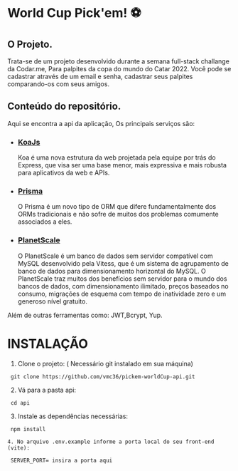 # World Cup Pick'em! ⚽

## O Projeto.

Trata-se de um projeto desenvolvido durante a semana full-stack challange da Codar.me, Para palpites da copa do mundo do Catar 2022.
Você pode se cadastrar através de um email e senha, cadastrar seus palpites comparando-os com seus amigos.

## Conteúdo do repositório.

Aqui se encontra a api da aplicação, Os principais serviços são:

- ### [KoaJs](https://koajs.com/)

  Koa é uma nova estrutura da web projetada pela equipe por trás do Express, que visa ser uma base menor, mais expressiva e mais robusta para aplicativos da web e APIs.

- ### [Prisma](https://www.prisma.io/)

  O Prisma é um novo tipo de ORM que difere fundamentalmente dos ORMs tradicionais e não sofre de muitos dos problemas comumente associados a eles.

- ### [PlanetScale](https://planetscale.com/)
  O PlanetScale é um banco de dados sem servidor compatível com MySQL desenvolvido pela Vitess, que é um sistema de agrupamento de banco de dados para dimensionamento horizontal do MySQL. O PlanetScale traz muitos dos benefícios sem servidor para o mundo dos bancos de dados, com dimensionamento ilimitado, preços baseados no consumo, migrações de esquema com tempo de inatividade zero e um generoso nível gratuito.

Além de outras ferramentas como: JWT,Bcrypt, Yup.

# INSTALAÇÃO

1. Clone o projeto: ( Necessário git instalado em sua máquina)

```
 git clone https://github.com/vmc36/pickem-worldCup-api.git

```

2. Vá para a pasta api:

```
 cd api

```

3. Instale as dependências necessárias:

```
 npm install

```

    4. No arquivo .env.example informe a porta local do seu front-end (vite):

```
 SERVER_PORT= insira a porta aqui

```
